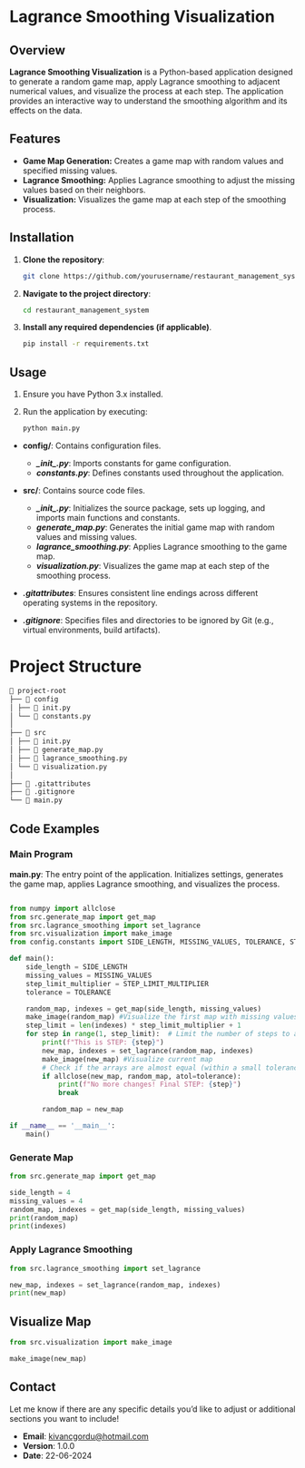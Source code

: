# Lagrance Smoothing Visualization

## Overview

**Lagrance Smoothing Visualization** is a Python-based application designed to generate a random game map, apply Lagrance smoothing to adjacent numerical values, and visualize the process at each step. The application provides an interactive way to understand the smoothing algorithm and its effects on the data.

## Features

- **Game Map Generation:** Creates a game map with random values and specified missing values.
- **Lagrance Smoothing:** Applies Lagrance smoothing to adjust the missing values based on their neighbors.
- **Visualization:** Visualizes the game map at each step of the smoothing process.

## Installation
1. **Clone the repository**: 
    ```bash
    git clone https://github.com/yourusername/restaurant_management_system.git
    ```

2. **Navigate to the project directory**:  
    ```bash
    cd restaurant_management_system
    ```

3. **Install any required dependencies (if applicable)**.
    ```bash
    pip install -r requirements.txt
    ```

## Usage  
1. Ensure you have Python 3.x installed.

2. Run the application by executing:
    ```bash
    python main.py
    ```
- **config/**: Contains configuration files.
  - ***\__init__.py***: Imports constants for game configuration.
  - ***constants.py***: Defines constants used throughout the application.

- **src/**: Contains source code files.
  - ***\__init__.py***: Initializes the source package, sets up logging, and imports main functions and constants.
  - ***generate_map.py***: Generates the initial game map with random values and missing values.
  - ***lagrance_smoothing.py***: Applies Lagrance smoothing to the game map.
  - ***visualization.py***: Visualizes the game map at each step of the smoothing process.

- ***.gitattributes***: Ensures consistent line endings across different operating systems in the repository.

- ***.gitignore***: Specifies files and directories to be ignored by Git (e.g., virtual environments, build artifacts).


# Project Structure

```markdown
📁 project-root
├── 📁 config
│ ├── 📄 init.py
│ └── 📄 constants.py
│
├── 📁 src
│ ├── 📄 init.py
│ ├── 📄 generate_map.py
│ ├── 📄 lagrance_smoothing.py
│ └── 📄 visualization.py
│
├── 📄 .gitattributes
├── 📄 .gitignore
└── 📄 main.py
```

## Code Examples
### Main Program
**main.py**: The entry point of the application. Initializes settings, generates the game map, applies Lagrance smoothing, and visualizes the process.

```python

from numpy import allclose
from src.generate_map import get_map
from src.lagrance_smoothing import set_lagrance
from src.visualization import make_image
from config.constants import SIDE_LENGTH, MISSING_VALUES, TOLERANCE, STEP_LIMIT_MULTIPLIER

def main():
    side_length = SIDE_LENGTH
    missing_values = MISSING_VALUES
    step_limit_multiplier = STEP_LIMIT_MULTIPLIER
    tolerance = TOLERANCE

    random_map, indexes = get_map(side_length, missing_values)
    make_image(random_map) #Visualize the first map with missing values
    step_limit = len(indexes) * step_limit_multiplier + 1
    for step in range(1, step_limit):  # Limit the number of steps to avoid infinite loop
        print(f"This is STEP: {step}")
        new_map, indexes = set_lagrance(random_map, indexes)
        make_image(new_map) #Visualize current map
        # Check if the arrays are almost equal (within a small tolerance)
        if allclose(new_map, random_map, atol=tolerance):
            print(f"No more changes! Final STEP: {step}")
            break

        random_map = new_map

if __name__ == '__main__':
    main()
```


### Generate Map
```python
from src.generate_map import get_map

side_length = 4
missing_values = 4
random_map, indexes = get_map(side_length, missing_values)
print(random_map)
print(indexes)

```

### Apply Lagrance Smoothing
```python
from src.lagrance_smoothing import set_lagrance

new_map, indexes = set_lagrance(random_map, indexes)
print(new_map)

```

## Visualize Map
```python
from src.visualization import make_image

make_image(new_map)

```

## Contact
Let me know if there are any specific details you’d like to adjust or additional sections you want to include!  
* **Email**: kivancgordu@hotmail.com
* **Version**: 1.0.0
* **Date**: 22-06-2024
